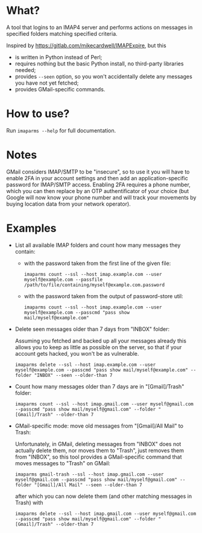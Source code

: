 # What?

A tool that logins to an IMAP4 server and performs actions on messages in specified folders matching specified criteria.

Inspired by <https://gitlab.com/mikecardwell/IMAPExpire>, but this

- is written in Python instead of Perl;
- requires nothing but the basic Python install, no third-party libraries needed;
- provides `--seen` option, so you won't accidentally delete any messages you have not yet fetched;
- provides GMail-specific commands.

# How to use?

Run `imaparms --help` for full documentation.

# Notes

GMail considers IMAP/SMTP to be "insecure", so to use it you will have to enable 2FA in your account settings and then add an application-specific password for IMAP/SMTP access. Enabling 2FA requires a phone number, which you can then replace by an OTP authentificator of your choice (but Google will now know your phone number and will track your movements by buying location data from your network operator).

# Examples

- List all available IMAP folders and count how many messages they contain:

  - with the password taken from the first line of the given file:
    ```
    imaparms count --ssl --host imap.example.com --user myself@example.com --passfile /path/to/file/containing/myself@example.com.password
    ```

  - with the password taken from the output of password-store util:
    ```
    imaparms count --ssl --host imap.example.com --user myself@example.com --passcmd "pass show mail/myself@example.com"
    ```

- Delete seen messages older than 7 days from "INBOX" folder:

  Assuming you fetched and backed up all your messages already this allows you to keep as little as possible on the server, so that if your account gets hacked, you won't be as vulnerable.

  ```
  imaparms delete --ssl --host imap.example.com --user myself@example.com --passcmd "pass show mail/myself@example.com" --folder "INBOX" --seen --older-than 7
  ```

- Count how many messages older than 7 days are in "[Gmail]/Trash" folder:
  ```
  imaparms count --ssl --host imap.gmail.com --user myself@gmail.com --passcmd "pass show mail/myself@gmail.com" --folder "[Gmail]/Trash" --older-than 7
  ```

- GMail-specific mode: move old messages from "[Gmail]/All Mail" to Trash:

  Unfortunately, in GMail, deleting messages from "INBOX" does not actually delete them, nor moves them to "Trash", just removes them from "INBOX", so this tool provides a GMail-specific command that moves messages to "Trash" on GMail:

  ```
  imaparms gmail-trash --ssl --host imap.gmail.com --user myself@gmail.com --passcmd "pass show mail/myself@gmail.com" --folder "[Gmail]/All Mail" --seen --older-than 7
  ```

  after which you can now delete them (and other matching messages in Trash) with

  ```
  imaparms delete --ssl --host imap.gmail.com --user myself@gmail.com --passcmd "pass show mail/myself@gmail.com" --folder "[Gmail]/Trash" --older-than 7
  ```
